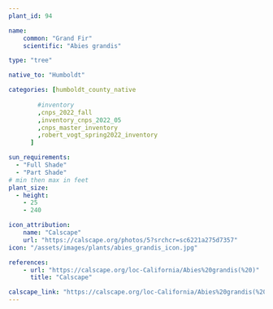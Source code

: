 ```yaml
---
plant_id: 94

name: 
    common: "Grand Fir"
    scientific: "Abies grandis"

type: "tree"

native_to: "Humboldt"

categories: [humboldt_county_native
        
        #inventory 
        ,cnps_2022_fall
        ,inventory_cnps_2022_05
        ,cnps_master_inventory
        ,robert_vogt_spring2022_inventory
      ]

sun_requirements:
  - "Full Shade"
  - "Part Shade"
# min then max in feet
plant_size:
  - height: 
    - 25
    - 240

icon_attribution: 
    name: "Calscape"
    url: "https://calscape.org/photos/5?srchcr=sc6221a275d7357" 
icon: "/assets/images/plants/abies_grandis_icon.jpg" 

references: 
    - url: "https://calscape.org/loc-California/Abies%20grandis(%20)"
      title: "Calscape"

calscape_link: "https://calscape.org/loc-California/Abies%20grandis(%20)"
---
```

